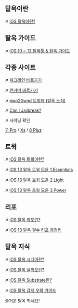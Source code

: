 ## 탈옥이란
↗ [iOS 탈옥이란?](https://powr.tistory.com/4)

## 탈옥 가이드
↗ [iOS 10 ~ 13 탈옥툴 & 탈옥 가이드](https://www.clien.net/service/board/cm_iphonien/14706175)

## 각종 사이트
↗ [체크레인 바로가기](https://checkra.in/)

↗ [언커버 바로가기](https://unc0ver.dev/)

↗ [pwn20wnd 트위터 (탈옥 소식)](https://twitter.com/Pwn20wnd)

↗ [Can I Jailbreak?](http://canijailbreak.com/)

↗ 사이닝 확인

[11 Pro](https://ipsw.me/iPhone12,3) / [Xs](https://ipsw.me/iPhone11,2) / [8 Plus](https://ipsw.me/iPhone10,2)

## 트윅
↗ [iOS 탈옥 트윅이란?](https://powr.tistory.com/5)

↗ [iOS 13 탈옥 트윅 모음 1.Essentials](https://www.clien.net/service/board/cm_iphonien/14678964)

↗ [iOS 13 탈옥 트윅 모음 2.Light](https://www.clien.net/service/board/cm_iphonien/14792685)

↗ [iOS 13 탈옥 트윅 모음 3.Power](https://www.clien.net/service/board/cm_iphonien/14801291)

## 리포
↗ [iOS 탈옥 리포란?](https://powr.tistory.com/6)

↗ [iOS 13 탈옥 필수 리포 총정리](https://powr.tistory.com/11)

## 탈옥 지식
↗ [iOS 탈옥 시디아란?](https://powr.tistory.com/8)

↗ [iOS 탈옥 실리오란?](https://powr.tistory.com/9)

↗ [iOS 탈옥 Substrate란?](https://powr.tistory.com/7)

↗ [iOS 탈옥 감지 우회 가이드](https://powr.tistory.com/19)

즐거운 탈옥 되세요!

